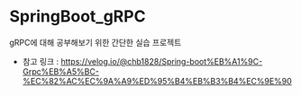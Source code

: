 # SpringBoot_gRPC
gRPC에 대해 공부해보기 위한 간단한 실습 프로젝트

- 참고 링크 : https://velog.io/@chb1828/Spring-boot%EB%A1%9C-Grpc%EB%A5%BC-%EC%82%AC%EC%9A%A9%ED%95%B4%EB%B3%B4%EC%9E%90
